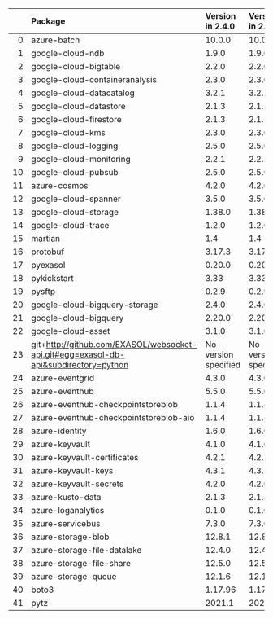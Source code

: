 <!-- markdown-link-check-disable -->

|    | Package                                                                              | Version in 2.4.0     | Version in 2.5.0     | Status   |
|---:|:-------------------------------------------------------------------------------------|:---------------------|:---------------------|:---------|
|  0 | azure-batch                                                                          | 10.0.0               | 10.0.0               |          |
|  1 | google-cloud-ndb                                                                     | 1.9.0                | 1.9.0                |          |
|  2 | google-cloud-bigtable                                                                | 2.2.0                | 2.2.0                |          |
|  3 | google-cloud-containeranalysis                                                       | 2.3.0                | 2.3.0                |          |
|  4 | google-cloud-datacatalog                                                             | 3.2.1                | 3.2.1                |          |
|  5 | google-cloud-datastore                                                               | 2.1.3                | 2.1.3                |          |
|  6 | google-cloud-firestore                                                               | 2.1.3                | 2.1.3                |          |
|  7 | google-cloud-kms                                                                     | 2.3.0                | 2.3.0                |          |
|  8 | google-cloud-logging                                                                 | 2.5.0                | 2.5.0                |          |
|  9 | google-cloud-monitoring                                                              | 2.2.1                | 2.2.1                |          |
| 10 | google-cloud-pubsub                                                                  | 2.5.0                | 2.5.0                |          |
| 11 | azure-cosmos                                                                         | 4.2.0                | 4.2.0                |          |
| 12 | google-cloud-spanner                                                                 | 3.5.0                | 3.5.0                |          |
| 13 | google-cloud-storage                                                                 | 1.38.0               | 1.38.0               |          |
| 14 | google-cloud-trace                                                                   | 1.2.0                | 1.2.0                |          |
| 15 | martian                                                                              | 1.4                  | 1.4                  |          |
| 16 | protobuf                                                                             | 3.17.3               | 3.17.3               |          |
| 17 | pyexasol                                                                             | 0.20.0               | 0.20.0               |          |
| 18 | pykickstart                                                                          | 3.33                 | 3.33                 |          |
| 19 | pysftp                                                                               | 0.2.9                | 0.2.9                |          |
| 20 | google-cloud-bigquery-storage                                                        | 2.4.0                | 2.4.0                |          |
| 21 | google-cloud-bigquery                                                                | 2.20.0               | 2.20.0               |          |
| 22 | google-cloud-asset                                                                   | 3.1.0                | 3.1.0                |          |
| 23 | git+http://github.com/EXASOL/websocket-api.git#egg=exasol-db-api&subdirectory=python | No version specified | No version specified |          |
| 24 | azure-eventgrid                                                                      | 4.3.0                | 4.3.0                |          |
| 25 | azure-eventhub                                                                       | 5.5.0                | 5.5.0                |          |
| 26 | azure-eventhub-checkpointstoreblob                                                   | 1.1.4                | 1.1.4                |          |
| 27 | azure-eventhub-checkpointstoreblob-aio                                               | 1.1.4                | 1.1.4                |          |
| 28 | azure-identity                                                                       | 1.6.0                | 1.6.0                |          |
| 29 | azure-keyvault                                                                       | 4.1.0                | 4.1.0                |          |
| 30 | azure-keyvault-certificates                                                          | 4.2.1                | 4.2.1                |          |
| 31 | azure-keyvault-keys                                                                  | 4.3.1                | 4.3.1                |          |
| 32 | azure-keyvault-secrets                                                               | 4.2.0                | 4.2.0                |          |
| 33 | azure-kusto-data                                                                     | 2.1.3                | 2.1.3                |          |
| 34 | azure-loganalytics                                                                   | 0.1.0                | 0.1.0                |          |
| 35 | azure-servicebus                                                                     | 7.3.0                | 7.3.0                |          |
| 36 | azure-storage-blob                                                                   | 12.8.1               | 12.8.1               |          |
| 37 | azure-storage-file-datalake                                                          | 12.4.0               | 12.4.0               |          |
| 38 | azure-storage-file-share                                                             | 12.5.0               | 12.5.0               |          |
| 39 | azure-storage-queue                                                                  | 12.1.6               | 12.1.6               |          |
| 40 | boto3                                                                                | 1.17.96              | 1.17.96              |          |
| 41 | pytz                                                                                 | 2021.1               | 2021.1               |          |